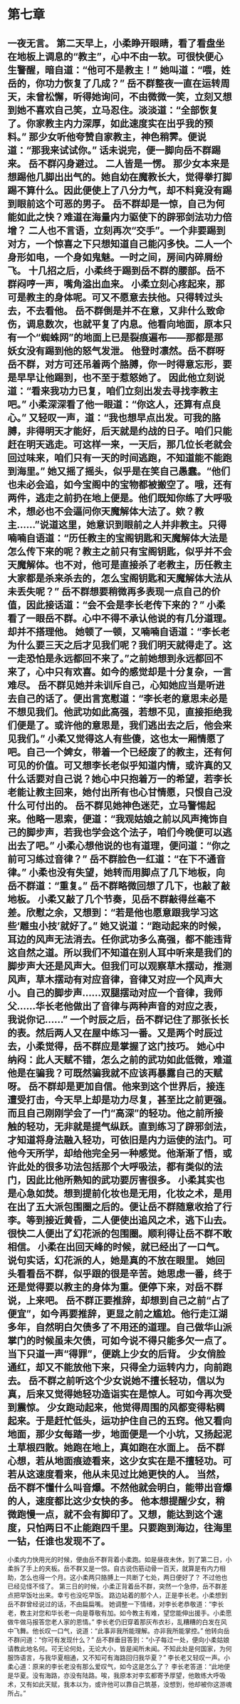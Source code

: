 # 第七章

一夜无言。
第二天早上，小柔睁开眼睛，看了看盘坐在地板上调息的“教主”，心中不由一软。可很快便心生警醒，暗自道：“他可不是教主！”
她叫道：“喂，姓岳的，你功力恢复了几成？”
岳不群整夜一直在运转周天，未曾松懈，听得她询问，不由微微一笑，立刻又想到她不喜欢自己笑，立马忍住。淡淡道：“全部恢复了。你家教主内力深厚，如此速度实在出乎我的预料。”
那少女听他夸赞自家教主，神色稍霁。便说道：“那我来试试你。”
话未说完，便一脚向岳不群踢来。
岳不群闪身避过。
二人皆是一愣。
那少女本来是想踢他几脚出出气的。她自幼在魔教长大，觉得拳打脚踢不算什么。因此便使上了八分力气，却不料竟没有踢到眼前这个可恶的男子。
岳不群却是一惊，自己为何能如此之快？难道在海量内力驱使下的辟邪剑法功力倍增？
二人也不言语，立刻再次“交手”。一个非要踢到对方，一个惊喜之下只想知道自己能闪多快。二人一个身形如电，一个身如鬼魅。一时之间，房间内碎屑纷飞。
十几招之后，小柔终于踢到岳不群的腰部。岳不群闷哼一声，嘴角溢出血来。
小柔立刻心疼起来，那可是教主的身体呢。可又不愿意去扶他。只得转过头去，不去看他。
岳不群倒是并不在意，又非什么致命伤，调息数次，也就平复了内息。他看向地面，原本只有一个“蜘蛛网”的地面上已是裂痕遍布——那都是那妖女没有踢到他的怒气发泄。
他登时凛然。岳不群呀岳不群，对方可还吊着两个胳膊，你一时得意忘形，要是早早让他踢到，也不至于惹怒她了。
因此他立刻说道：“看来我功力已复，咱们立刻出发去寻找李教主吧。”
小柔深深看了他一眼道：“你这人，还算有点良心。”
又轻叹一声，道：“我也想早点出发。可我的胳膊，非得明天才能好，后天就是约战的日子。咱们只能赶在明天逃走。可这样一来，一天后，那几位长老就会回过味来，咱们只有一天的时间逃跑，不知道能不能跑到海里。”
她又摇了摇头，似乎是在笑自己愚蠢。“他们也未必会追，如今宝阁中的宝物都被搬空了。哦，还有两件，逃走之前扔在地上便是。他们既知你练了大呼吸术，想必也不会逼问你天魔解体大法了。欸？教主……”说道这里，她意识到眼前之人并非教主。只得喃喃自语道：“历任教主的宝阁钥匙和天魔解体大法是怎么传下来的呢？教主之前只有宝阁钥匙，似乎并不会天魔解体。也不对，他可是直接杀了老教主，历任教主大家都是杀来杀去的，怎么宝阁钥匙和天魔解体大法从未丢失呢？”
岳不群想要稍微再多表现一点自己的价值，因此接话道：“会不会是李长老传下来的？”
小柔看了一眼岳不群。心中不得不承认他说的有几分道理。却并不搭理他。
她顿了一顿，又喃喃自语道：“李长老为什么要三天之后才见我们呢？我们明天就得走了。这一走恐怕是永远都回不来了。”之前她想到永远都回不来了，心中只有欢喜。如今的感觉却是十分复杂，一言难尽。
岳不群见她并未训斥自己，心知她应当是听进去自己的话了。便出言宽慰道：“李长老的意思未必是不想见我们。他武功如此高强，若想不见，直接拒绝我们便是了。或许他的意思是，我们逃出去之后，他会来见我们。”
小柔又觉得这人有些傻，这也太一厢情愿了吧。自己一个婢女，带着一个已经废了的教主，还有何可见的价值。可又想李长老似乎知道内情，或许真的又什么话要对自己说？她心中只抱着万一的希望，若李长老能让教主回来，她付出所有也心甘情愿，只恨自己没什么可付出的。
岳不群见她神色迷茫，立马警惕起来。他略一思索，便道：“我观姑娘之前以风声掩饰自己的脚步声，若我也学会这个法子，咱们今晚便可以逃出去了吧。”
小柔心想他说的也有道理，便问道：“你之前可习练过音律？”
岳不群脸色一红道：“在下不通音律。”
小柔也没有失望，她转而用脚点了几下地板，向岳不群道：“重复。”
岳不群略微回想了几下，也敲了敲地板。
小柔又敲了几个节奏，见岳不群敲得丝毫不差。欣慰之余，又想到：“若是他也愿意跟我学习这些‘雕虫小技’就好了。”
她又说道：“跑动起来的时候，耳边的风声无法消去。任你武功多么高强，都不能违背这自然之道。所以我们不知道在别人耳中听来是我们的脚步声大还是风声大。但我们可以观察草木摆动，推测风声，草木摆动有对应音律，音律又对应一个风声大小。自己的脚步声……双腿摆动对应一个音律，我师父……华长老他做出了音律与两种声音的对应之表，我说你记……”
一个时辰之后，岳不群记住了那张长长的表。然后两人又在屋中练习一番。又是两个时辰过去，小柔觉得，岳不群应是掌握了这门技巧。
她心中纳闷：此人天赋不错，怎么之前的武功如此低微，难道他是在骗我？可既然骗我就不应该再暴露自己的天赋呀。
岳不群却是更加自信。他来到这个世界后，接连遭受打击，今天早上却是功力尽复，甚至比之前更强。而且自己刚刚学会了一门“高深”的轻功。他之前所接触的轻功，无非就是提气纵跃。直到练习了辟邪剑法，才知道将身法融入轻功，可依旧是内力运使的法门。可他今天所学，却给他完全另一种感觉。他渐渐了悟，或许此处的很多功法包括那个大呼吸法，都有类似的法门，因此比他所熟知的武功要厉害很多。
小柔其实也是心急如焚。想到提前化妆也是无用，化妆之术，是用在出了五大派包围圈之后的。便让岳不群随意收拾了行李。等到接近黄昏，二人便使出追风之术，逃下山去。
很快二人便出了幻花派的包围圈。顺利得让岳不群不敢相信。
小柔在出回天峰的时候，就已经出了一口气。说句实话，幻花派的人，她是真的不放在眼里。
她回头看看岳不群，似乎跟的很是辛苦。她思虑一番，终于还是觉得要以教主的身体为重。便停下来，对岳不群说，上来吧。
岳不群正要推辞，却想到自己之前“占了便宜”，如今再要推辞，更显之前之尴尬。他行走江湖多年，自然明白欠债多了不用还的道理。自己做华山派掌门的时候虽未欠债，可如今说不得只能多欠一点了。当下只道一声“得罪”，便跳上少女的后背。
少女俏脸通红，却又不能放他下来，只得全力运转内力，向前跑去。
岳不群之前听这个少女说她不擅长轻功，信以为真，后来又觉得她轻功造诣实在是惊人。可如今再次受到震惊。
少女跑动起来，他觉得周围的风都变得粘稠起来。于是赶忙低头，运功护住自己的五窍。他又看向地面，那少女每踏一步，地面便是一个小坑，又扬起泥土草根四散。她跑在地上，真如跑在水面上。
岳不群心想，若从地面痕迹看来，这少女实在是不擅轻功。可若从这速度看来，他从未见过比她更快的人。
当然，岳不群不懂什么叫音爆。不然他就会明白，能带出音爆的人，速度都比这少女快的多。
他本想提醒少女，稍微跑慢一点，就不会有脚印了。又想，能达到这个速度，只怕两日不止能跑四千里。只要跑到海边，往海里一钻，任谁也发现不了。
---
小柔内力快用光的时候，便由岳不群背着小柔跑。如是昼夜未休，到了第二日，小柔拆了手上的夹板。岳不群又是一惊。自古说伤筋动骨一百天，就算是有内力相助，怎么也得一个月。这小柔两只胳膊上一共断了七处，两日便好了？
不过他也已经见怪不怪了。
第三日的时候，小柔正背着岳不群，突然一个急停，岳不群差点把早饭吐出来。幸亏也没吃早饭。
路边站着的那个人，正是李长老。小柔想到岳不群曾经说过的话，不由扁扁嘴。
她调整一下情绪，对李长老恭敬道：“李长老，教主对您和华长老一向是尊敬有加。如今教主有难，望您能伸出援手。小柔愿做牛做马报答您老人家的恩情。”
李长老仍旧穿着那灰布衣衫，乱糟糟的白发在风中飞舞。他长叹一口气，说道：“此事非我所能理解。亦非我所能掌控。”
他转向岳不群问道：“你可有发现什么？”
岳不群垂目答到：“小子每过一处，便向小柔姑娘请教此地名何。可无论何处，无论大小，皆是闻所未闻。不知此处是何国家，为何服饰语言，与我华夏相通，又不知可有海路回归我华夏？”
李长老又轻叹一声。小柔心道：原来的李长老没有那么爱叹气，如今这是怎么了？
李长老答道：“此地便是华夏。没有海路，亦没有陆路。唉，我原本对李玄都寄予厚望，他敢练大呼吸术，又有如此天赋，我本以为，或许他可以靠自己筑基，没想到，他却被你这游魂所占。”







